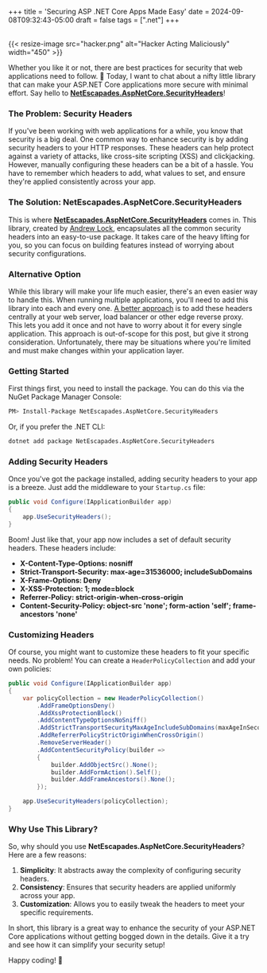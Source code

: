 +++
title = 'Securing ASP .NET Core Apps Made Easy'
date = 2024-09-08T09:32:43-05:00
draft = false
tags = [".net"]
+++

\
{{< resize-image src="hacker.png" alt="Hacker Acting Maliciously" width="450" >}}

Whether you like it or not, there are best practices for security that web applications need to follow. 👋 Today, I want to chat about a nifty little library that can make your ASP.NET Core applications more secure with minimal effort. Say hello to **[NetEscapades.AspNetCore.SecurityHeaders](https://github.com/andrewlock/NetEscapades.AspNetCore.SecurityHeaders)**!

### The Problem: Security Headers

If you've been working with web applications for a while, you know that security is a big deal. One common way to enhance security is by adding security headers to your HTTP responses. These headers can help protect against a variety of attacks, like cross-site scripting (XSS) and clickjacking. However, manually configuring these headers can be a bit of a hassle. You have to remember which headers to add, what values to set, and ensure they're applied consistently across your app.

### The Solution: NetEscapades.AspNetCore.SecurityHeaders

This is where **[NetEscapades.AspNetCore.SecurityHeaders](https://github.com/andrewlock/NetEscapades.AspNetCore.SecurityHeaders)** comes in. This library, created by [Andrew Lock](https://andrewlock.net/adding-default-security-headers-in-asp-net-core/), encapsulates all the common security headers into an easy-to-use package. It takes care of the heavy lifting for you, so you can focus on building features instead of worrying about security configurations.

### Alternative Option

While this library will make your life much easier, there's an even easier way to handle this. When running multiple applications, you'll need to add this library into each and every one. [A better approach](https://scotthelme.co.uk/hardening-your-http-response-headers/) is to add these headers centrally at your web server, load balancer or other edge reverse proxy. This lets you add it once and not have to worry about it for every single application. This approach is out-of-scope for this post, but give it strong consideration. Unfortunately, there may be situations where you're limited and must make changes within your application layer.

### Getting Started

First things first, you need to install the package. You can do this via the NuGet Package Manager Console:

```bash
PM> Install-Package NetEscapades.AspNetCore.SecurityHeaders
```

Or, if you prefer the .NET CLI:

```bash
dotnet add package NetEscapades.AspNetCore.SecurityHeaders
```

### Adding Security Headers

Once you've got the package installed, adding security headers to your app is a breeze. Just add the middleware to your `Startup.cs` file:

```csharp
public void Configure(IApplicationBuilder app)
{
    app.UseSecurityHeaders();
}
```

Boom! Just like that, your app now includes a set of default security headers. These headers include:

- **X-Content-Type-Options: nosniff**
- **Strict-Transport-Security: max-age=31536000; includeSubDomains**
- **X-Frame-Options: Deny**
- **X-XSS-Protection: 1; mode=block**
- **Referrer-Policy: strict-origin-when-cross-origin**
- **Content-Security-Policy: object-src 'none'; form-action 'self'; frame-ancestors 'none'**

### Customizing Headers

Of course, you might want to customize these headers to fit your specific needs. No problem! You can create a `HeaderPolicyCollection` and add your own policies:

```csharp
public void Configure(IApplicationBuilder app)
{
    var policyCollection = new HeaderPolicyCollection()
        .AddFrameOptionsDeny()
        .AddXssProtectionBlock()
        .AddContentTypeOptionsNoSniff()
        .AddStrictTransportSecurityMaxAgeIncludeSubDomains(maxAgeInSeconds: 60 * 60 * 24 * 365)
        .AddReferrerPolicyStrictOriginWhenCrossOrigin()
        .RemoveServerHeader()
        .AddContentSecurityPolicy(builder =>
        {
            builder.AddObjectSrc().None();
            builder.AddFormAction().Self();
            builder.AddFrameAncestors().None();
        });

    app.UseSecurityHeaders(policyCollection);
}
```

### Why Use This Library?

So, why should you use **NetEscapades.AspNetCore.SecurityHeaders**? Here are a few reasons:

1. **Simplicity**: It abstracts away the complexity of configuring security headers.
2. **Consistency**: Ensures that security headers are applied uniformly across your app.
3. **Customization**: Allows you to easily tweak the headers to meet your specific requirements.

In short, this library is a great way to enhance the security of your ASP.NET Core applications without getting bogged down in the details. Give it a try and see how it can simplify your security setup!

Happy coding! 🚀
